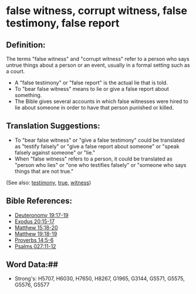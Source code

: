 # false witness, corrupt witness, false testimony, false report #

## Definition: ##

The terms "false witness" and "corrupt witness" refer to a person who says untrue things about a person or an event, usually in a formal setting such as a court.
 
* A "false testimony" or "false report" is the actual lie that is told.
* To "bear false witness" means to lie or give a false report about something.
* The Bible gives several accounts in which false witnesses were hired to lie about someone in order to have that person punished or killed.

## Translation Suggestions: ##

* To "bear false witness" or "give a false testimony" could be translated as "testify falsely" or "give a false report about someone" or "speak falsely against someone" or "lie."
* When "false witness" refers to a person, it could be translated as "person who lies" or "one who testifies falsely" or "someone who says things that are not true."

(See also: [testimony](../kt/testimony.md), [true](../kt/true.md), [witness](../kt/witness.md))

## Bible References: ##

* [Deuteronomy 19:17-19](rc://en/tn/help/deu/19/17)
* [Exodus 20:15-17](rc://en/tn/help/exo/20/15)
* [Matthew 15:18-20](rc://en/tn/help/mat/15/18)
* [Matthew 19:18-19](rc://en/tn/help/mat/19/18)
* [Proverbs 14:5-6](rc://en/tn/help/pro/14/05)
* [Psalms 027:11-12](rc://en/tn/help/psa/027/011)

## Word Data:##

* Strong's: H5707, H6030, H7650, H8267, G1965, G3144, G5571, G5575, G5576, G5577

